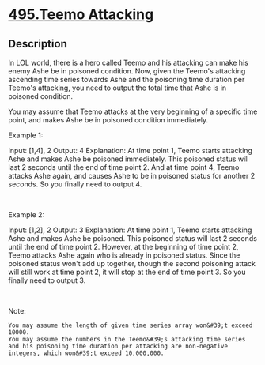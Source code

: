 # [495.Teemo Attacking](https://leetcode.com/problems/teemo-attacking/)
        
## Description
        
In LOL world, there is a hero called Teemo and his attacking can make his enemy Ashe be in poisoned condition. Now, given the Teemo&#39;s attacking ascending time series towards Ashe and the poisoning time duration per Teemo&#39;s attacking, you need to output the total time that Ashe is in poisoned condition.

You may assume that Teemo attacks at the very beginning of a specific time point, and makes Ashe be in poisoned condition immediately.

Example 1:


Input: [1,4], 2
Output: 4
Explanation: At time point 1, Teemo starts attacking Ashe and makes Ashe be poisoned immediately. 
This poisoned status will last 2 seconds until the end of time point 2. 
And at time point 4, Teemo attacks Ashe again, and causes Ashe to be in poisoned status for another 2 seconds. 
So you finally need to output 4.


&nbsp;

Example 2:


Input: [1,2], 2
Output: 3
Explanation: At time point 1, Teemo starts attacking Ashe and makes Ashe be poisoned. 
This poisoned status will last 2 seconds until the end of time point 2. 
However, at the beginning of time point 2, Teemo attacks Ashe again who is already in poisoned status. 
Since the poisoned status won&#39;t add up together, though the second poisoning attack will still work at time point 2, it will stop at the end of time point 3. 
So you finally need to output 3.


&nbsp;

Note:


	You may assume the length of given time series array won&#39;t exceed 10000.
	You may assume the numbers in the Teemo&#39;s attacking time series and his poisoning time duration per attacking are non-negative integers, which won&#39;t exceed 10,000,000.


&nbsp;
